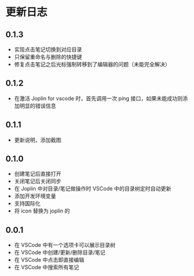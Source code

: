 # 更新日志

## 0.1.3

- 实现点击笔记切换到对应目录
- 只保留重命名与删除的快捷键
- 修复点击笔记之后光标强制转移到了编辑器的问题（未能完全解决）

## 0.1.2

- 在激活 Joplin for vscode 时，首先调用一次 ping 接口，如果未能成功则添加明显的错误信息

## 0.1.1

- 更新说明，添加截图

## 0.1.0

- 创建笔记后直接打开
- 关闭笔记后关闭同步
- 在 Joplin 中对目录/笔记做操作时 VSCode 中的目录树定时自动更新
- 添加开发环境变量
- 支持国际化
- 将 icon 替换为 joplin 的

## 0.0.1

- 在 VSCode 中有一个选项卡可以展示目录树
- 在 VSCode 中创建/更新/删除目录/笔记
- 在 VSCode 中点击即直接编辑
- 在 VSCode 中搜索所有笔记
